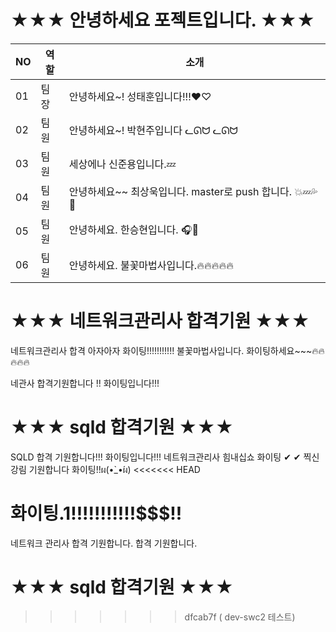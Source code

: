 # ★★★ 안녕하세요 포젝트입니다. ★★★
 
|NO|역할|소개| 
|-|-|-|
|01|팀장|안녕하세요~! 성태훈입니다!!!♥♡|  
|02|팀원|안녕하세요~! 박현주입니다  ᓚᘏᗢ ᓚᘏᗢ|
|03|팀원|세상에나 신준용입니다.💤| 
|04|팀원|안녕하세요~~ 최상욱입니다. master로 push 합니다. 💥💤💦💚|
|05|팀원|안녕하세요. 한승현입니다. 🎧🎸 |
|06|팀원|안녕하세요. 불꽃마법사입니다.🔥🔥🔥🔥🔥 | 


# ★★★ 네트워크관리사 합격기원 ★★★  
네트워크관리사 합격 아자아자 화이팅!!!!!!!!!!!
불꽃마법사입니다.  화이팅하세요~~~🔥🔥🔥🔥🔥

네관사 합격기원합니다 !! 화이팅입니다!!!

# ★★★ sqld 합격기원 ★★★ 
SQLD 합격 기원합니다!!! 화이팅입니다!!!
네트워크관리사 힘내십쇼 화이팅 ✔ ✔
찍신 강림 기원합니다 화이팅!!ผ(•̀_•́ผ)
<<<<<<< HEAD

화이팅.1!!!!!!!!!!!$$$!!
=======
네트워크 관리사 합격 기원합니다. 
합격 기원합니다.

# ★★★ sqld 합격기원 ★★★ 


>>>>>>> dfcab7f ( dev-swc2 테스트)

